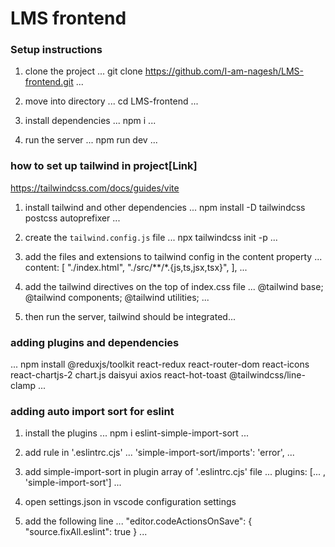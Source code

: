 # LMS frontend

### Setup instructions

1. clone the project
...
    git clone https://github.com/I-am-nagesh/LMS-frontend.git
...

2. move into directory
...
    cd LMS-frontend
...

3. install dependencies
...
    npm i
...

4. run the server
...
   npm run dev
...   

### how to set up tailwind in project[Link]
https://tailwindcss.com/docs/guides/vite


1. install tailwind and other dependencies
...
   npm install -D tailwindcss postcss autoprefixer
...

2. create the `tailwind.config.js` file
...
    npx tailwindcss init -p
...

3. add the files and extensions to tailwind config in the content property
...
   content: [
    "./index.html",
    "./src/**/*.{js,ts,jsx,tsx}",
  ],
...  

4. add the tailwind directives on the top of index.css file
...
   @tailwind base;
   @tailwind components;
   @tailwind utilities;
...

5. then run the server, tailwind should be integrated...


### adding plugins and dependencies
...
   npm install @reduxjs/toolkit react-redux react-router-dom react-icons react-chartjs-2 chart.js daisyui axios react-hot-toast @tailwindcss/line-clamp
...   


### adding auto import sort for eslint

1. install the plugins
...
   npm i eslint-simple-import-sort
...

2. add rule in '.eslintrc.cjs'
...
   'simple-import-sort/imports': 'error',
...

3. add simple-import-sort in plugin array of '.eslintrc.cjs' file
...
   plugins: [... , 'simple-import-sort']
...

4. open settings.json in vscode configuration settings

5. add the following line
...
   "editor.codeActionsOnSave": {
        "source.fixAll.eslint": true
    }
...    